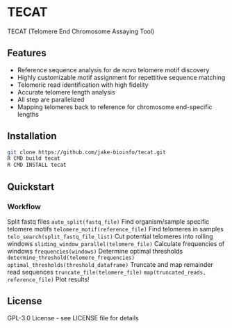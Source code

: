 # TECAT

TECAT (Telomere End Chromosome Assaying Tool)

## Features

- Reference sequence analysis for de novo telomere motif discovery
- Highly customizable motif assignment for repettitive sequence matching
- Telomeric read identification with high fidelity
- Accurate telomere length analysis
- All step are parallelized 
- Mapping telomeres back to reference for chromosome end-specific lengths

## Installation

```bash
git clone https://github.com/jake-bioinfo/tecat.git
R CMD build tecat
R CMD INSTALL tecat
```

## Quickstart
### Workflow
Split fastq files 
`auto_split(fastq_file)`
Find organism/sample specific telomere motifs
`telomere_motif(reference_file)`
Find telomeres in samples
`telo_search(split_fastq_file_list)`
Cut potential telomeres into rolling windows
`sliding_window_parallel(telomere_file)`
Calculate frequencies of windows
`frequencies(windows)`
Determine optimal thresholds
`determine_threshold(telomere_frequencies)`
`optimal_thresholds(threshold_dataframe)`
Truncate and map remainder read sequences
`truncate_file(telomere_file)`
`map(truncated_reads, reference_file)`
Plot results!


## License

GPL-3.0 License - see LICENSE file for details